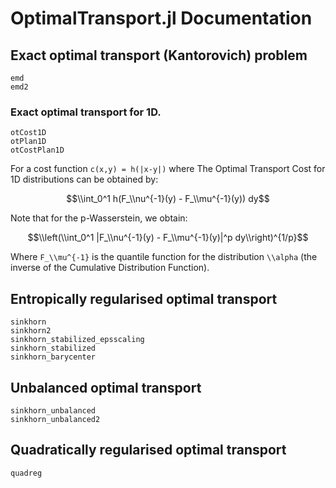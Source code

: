 # OptimalTransport.jl Documentation


## Exact optimal transport (Kantorovich) problem
```@docs
emd
emd2
```

### Exact optimal transport for 1D.

```@docs
otCost1D
otPlan1D
otCostPlan1D
```

For a cost function ``c(x,y) = h(|x-y|)`` where
The Optimal Transport Cost for 1D distributions can be obtained by:
```math
\\int_0^1 h(F_\\nu^{-1}(y) - F_\\mu^{-1}(y)) dy
```
Note that for the p-Wasserstein, we obtain:

```math
\\left(\\int_0^1 |F_\\nu^{-1}(y) - F_\\mu^{-1}(y)|^p dy\\right)^{1/p}
```

Where ``F_\\mu^{-1}`` is the quantile function for the distribution ``\\alpha``
(the inverse of the Cumulative Distribution Function).

## Entropically regularised optimal transport

```@docs
sinkhorn
sinkhorn2
sinkhorn_stabilized_epsscaling
sinkhorn_stabilized
sinkhorn_barycenter
```

## Unbalanced optimal transport
```@docs
sinkhorn_unbalanced
sinkhorn_unbalanced2
```

## Quadratically regularised optimal transport
```@docs
quadreg
```

